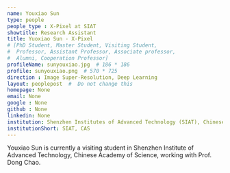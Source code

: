 ```yaml
---
name: Youxiao Sun
type: people
people_type : X-Pixel at SIAT
showtitle: Research Assistant
title: Yuoxiao Sun - X-Pixel
# [PhD Student, Master Student, Visiting Student,
#  Professor, Assistant Professor, Associate professor,
#  Alumni, Cooperation Professor]
profileName: sunyouxiao.jpg  # 186 * 186
profile: sunyouxiao.png  # 570 * 725
direction : Image Super-Resolution, Deep Learning
layout: peoplepost  #  Do not change this
homepage: None
email: None
google : None
github : None
linkedin: None
institution: Shenzhen Institutes of Advanced Technology (SIAT), Chinese Academy of Sciences (CAS)
institutionShort: SIAT, CAS
---
```


Youxiao Sun is currently a visiting student  in Shenzhen Institute of Advanced Technology, Chinese Academy of Science, working with Prof. Dong Chao.
